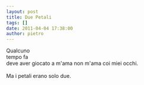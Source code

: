 ```yaml
---
layout: post
title: Due Petali
tags: []
date: 2011-04-04 17:38:00
author: pietro
---
```

<div dir="ltr" style="text-align: left">Qualcuno<br/>tempo fa<br/>deve aver giocato a m'ama non m'ama coi miei occhi.<br/><br/>Ma i petali erano solo due.<br/>
